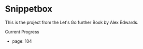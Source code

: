 # Snippetbox

This is the project from the Let's Go further Book by Alex Edwards.

Current Progress
- page: 104
